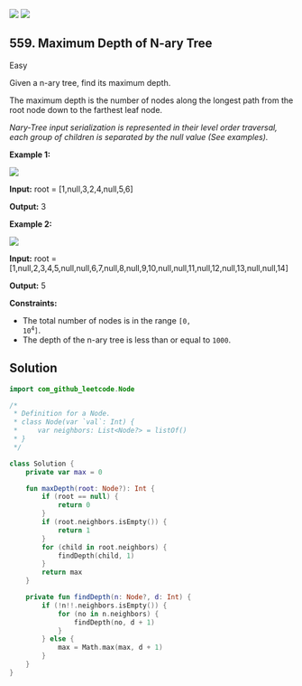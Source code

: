 [![](https://img.shields.io/github/stars/javadev/LeetCode-in-Kotlin?label=Stars&style=flat-square)](https://github.com/javadev/LeetCode-in-Kotlin)
[![](https://img.shields.io/github/forks/javadev/LeetCode-in-Kotlin?label=Fork%20me%20on%20GitHub%20&style=flat-square)](https://github.com/javadev/LeetCode-in-Kotlin/fork)

## 559\. Maximum Depth of N-ary Tree

Easy

Given a n-ary tree, find its maximum depth.

The maximum depth is the number of nodes along the longest path from the root node down to the farthest leaf node.

_Nary-Tree input serialization is represented in their level order traversal, each group of children is separated by the null value (See examples)._

**Example 1:**

![](https://assets.leetcode.com/uploads/2018/10/12/narytreeexample.png)

**Input:** root = [1,null,3,2,4,null,5,6]

**Output:** 3

**Example 2:**

![](https://assets.leetcode.com/uploads/2019/11/08/sample_4_964.png)

**Input:** root = [1,null,2,3,4,5,null,null,6,7,null,8,null,9,10,null,null,11,null,12,null,13,null,null,14]

**Output:** 5

**Constraints:**

*   The total number of nodes is in the range <code>[0, 10<sup>4</sup>]</code>.
*   The depth of the n-ary tree is less than or equal to `1000`.

## Solution

```kotlin
import com_github_leetcode.Node

/*
 * Definition for a Node.
 * class Node(var `val`: Int) {
 *     var neighbors: List<Node?> = listOf()
 * }
 */

class Solution {
    private var max = 0

    fun maxDepth(root: Node?): Int {
        if (root == null) {
            return 0
        }
        if (root.neighbors.isEmpty()) {
            return 1
        }
        for (child in root.neighbors) {
            findDepth(child, 1)
        }
        return max
    }

    private fun findDepth(n: Node?, d: Int) {
        if (!n!!.neighbors.isEmpty()) {
            for (no in n.neighbors) {
                findDepth(no, d + 1)
            }
        } else {
            max = Math.max(max, d + 1)
        }
    }
}
```